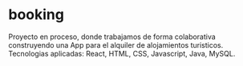 # booking
Proyecto en proceso, donde trabajamos de forma colaborativa construyendo una App para el alquiler de alojamientos turisticos. Tecnologias aplicadas: React, HTML, CSS, Javascript, Java, MySQL.
